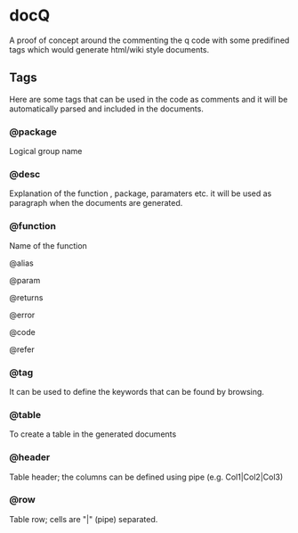 # docQ
A proof of concept around the commenting the q code with some predifined tags which would generate html/wiki style documents.

## Tags

Here are some tags that can be used in the code as comments and it will be automatically parsed and included in the documents.

### @package
Logical group name 

### @desc
Explanation of the function , package, paramaters etc. it will be used as paragraph when the documents are generated.

### @function
Name of the function 

@alias

@param

@returns

@error

@code

@refer

### @tag
It can be used to define the keywords that can be found by browsing.  

### @table
To create a table in the generated documents

### @header
Table header; the columns can be defined using pipe (e.g. Col1|Col2|Col3) 

### @row 
Table row; cells are "|" (pipe) separated.


